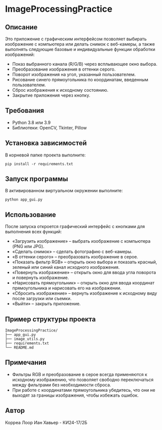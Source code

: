 # ImageProcessingPractice

## Описание
Это приложение с графическим интерфейсом позволяет выбирать изображение с компьютера или делать снимок с веб-камеры, а также выполнять следующие базовые и индивидуальные функции обработки изображений:
- Показ выбранного канала (R/G/B) через всплывающее окно выбора.
- Преобразование изображения в оттенки серого.
- Поворот изображения на угол, указанный пользователем.
- Рисование синего прямоугольника по координатам, введенным пользователем.
- Сброс изображения к исходному состоянию.
- Закрытие приложения через кнопку.

## Требования
- Python 3.8 или 3.9  
- Библиотеки: OpenCV, Tkinter, Pillow

## Установка зависимостей
В корневой папке проекта выполните:
```
pip install -r requirements.txt
```

## Запуск программы
В активированном виртуальном окружении выполните:
```
python app_gui.py
```

## Использование
После запуска откроется графический интерфейс с кнопками для выполнения всех функций:
- «Загрузить изображение» – выбрать изображение с компьютера (PNG или JPG).
- «Сделать снимок» – сделать фотографию с веб-камеры.
- «В оттенки серого» – преобразовать изображение в серое.
- «Показать фильтр RGB» – открыть окно выбора и показать красный, зеленый или синий канал исходного изображения.
- «Повернуть изображение» – открыть окно для ввода угла поворота и повернуть изображение.
- «Нарисовать прямоугольник» – открыть окно для ввода координат прямоугольника и нарисовать его на изображении.
- «Сбросить изображение» – вернуть изображение к исходному виду после загрузки или съемки.
- «Выйти» – закрыть приложение.

## Пример структуры проекта
```
ImageProcessingPractice/
├── app_gui.py
├── image_utils.py
├── requirements.txt
└── README.md
```

## Примечания
- Фильтры RGB и преобразование в серое всегда применяются к исходному изображению, что позволяет свободно переключаться между фильтрами без необходимости сброса.
- При работе с координатами прямоугольника убедитесь, что они не выходят за границы изображения, чтобы избежать ошибок.

## Автор
Корреа Лоор Иан Хавьер - КИ24-17/2Б
